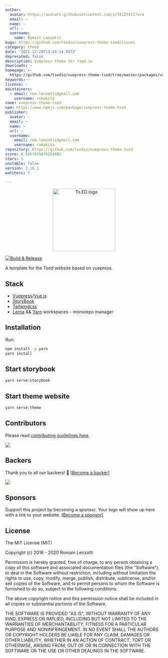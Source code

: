 ```yaml
---
author:
  avatar: https://avatars.githubusercontent.com/u/34125411?v=4
  email: ~
  name: ~
  url: ~
  username:
    name: Romain Lenzotti
bugs: https://github.com/tsedio/vuepress-theme-tsed/issues
category: theme
date: '2021-12-29T13:24:14.597Z'
deprecated: false
description: Vuepress theme for tsed.io
downloads: ~
homepage: >-
  https://github.com/tsedio/vuepress-theme-tsed/tree/master/packages/vuepress-theme-tsed
keywords: ~
license: ~
maintainers:
  - email: rom.lenzotti@gmail.com
    username: romakita
name: vuepress-theme-tsed
npm: https://www.npmjs.com/package/vuepress-theme-tsed
publisher:
  avatar: ~
  email: ~
  name: ~
  url: ~
  username:
    email: rom.lenzotti@gmail.com
    username: romakita
repository: https://github.com/tsedio/vuepress-theme-tsed
score: 0.5957955876254482
stars: 5
unstable: false
version: 3.16.1
watchers: 5

---
```


<p style="text-align: center" align="center">
 <a href="https://tsed.io" target="_blank"><img src="https://tsed.io/tsed-og.png" width="200" alt="Ts.ED logo"/></a>
</p>

[![Build & Release](https://github.com/tsedio/vuepress-theme-tsed/workflows/Build%20&%20Release/badge.svg?branch=master)](https://github.com/tsedio/vuepress-theme-tsed/actions?query=workflow%3A%22Build+%26+Release%22)

A template for the Tsed website based on vuepress.

## Stack

- [Vuepress](https://vuepress.vuejs.org/)/[Vue.js](https://vuejs.org/)
- [StoryBook](https://storybook.js.org/)
- [Tailwindcss](https://tailwindcss.com/)
- [Lerna](https://github.com/lerna/lerna) && [Yarn](https://yarnpkg.com/) workspaces - monorepo manager

## Installation

Run:
```bash
npm install -g yarn
yarn install
```

## Start storybook

```sh
yarn serve:storybook
```

## Start theme website

```sh
yarn serve:theme
```

## Contributors
Please read [contributing guidelines here](./CONTRIBUTING.md).

<a href="https://github.com/tsedio/tsed/graphs/contributors"><img src="https://opencollective.com/tsed/contributors.svg?width=890" /></a>


## Backers

Thank you to all our backers! 🙏 [[Become a backer](https://opencollective.com/tsed#backer)]

<a href="https://opencollective.com/tsed#backers" target="_blank"><img src="https://opencollective.com/tsed/tiers/backer.svg?width=890"></a>


## Sponsors

Support this project by becoming a sponsor. Your logo will show up here with a link to your website. [[Become a sponsor](https://opencollective.com/tsed#sponsor)]

## License

The MIT License (MIT)

Copyright (c) 2016 - 2020 Romain Lenzotti

Permission is hereby granted, free of charge, to any person obtaining a copy of this software and associated documentation files (the "Software"), to deal in the Software without restriction, including without limitation the rights to use, copy, modify, merge, publish, distribute, sublicense, and/or sell copies of the Software, and to permit persons to whom the Software is furnished to do so, subject to the following conditions:

The above copyright notice and this permission notice shall be included in all copies or substantial portions of the Software.

THE SOFTWARE IS PROVIDED "AS IS", WITHOUT WARRANTY OF ANY KIND, EXPRESS OR IMPLIED, INCLUDING BUT NOT LIMITED TO THE WARRANTIES OF MERCHANTABILITY, FITNESS FOR A PARTICULAR PURPOSE AND NONINFRINGEMENT. IN NO EVENT SHALL THE AUTHORS OR COPYRIGHT HOLDERS BE LIABLE FOR ANY CLAIM, DAMAGES OR OTHER LIABILITY, WHETHER IN AN ACTION OF CONTRACT, TORT OR OTHERWISE, ARISING FROM, OUT OF OR IN CONNECTION WITH THE SOFTWARE OR THE USE OR OTHER DEALINGS IN THE SOFTWARE.

